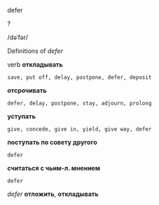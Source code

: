 defer

?

/dəˈfər/

Definitions of _defer_

verb
**откладывать**

    save, put off, delay, postpone, defer, deposit
**отсрочивать**

    defer, delay, postpone, stay, adjourn, prolong
**уступать**

    give, concede, give in, yield, give way, defer
**поступать по совету другого**

    defer
**считаться с чьим-л. мнением**

    defer

_defer_
**отложить**, **откладывать**